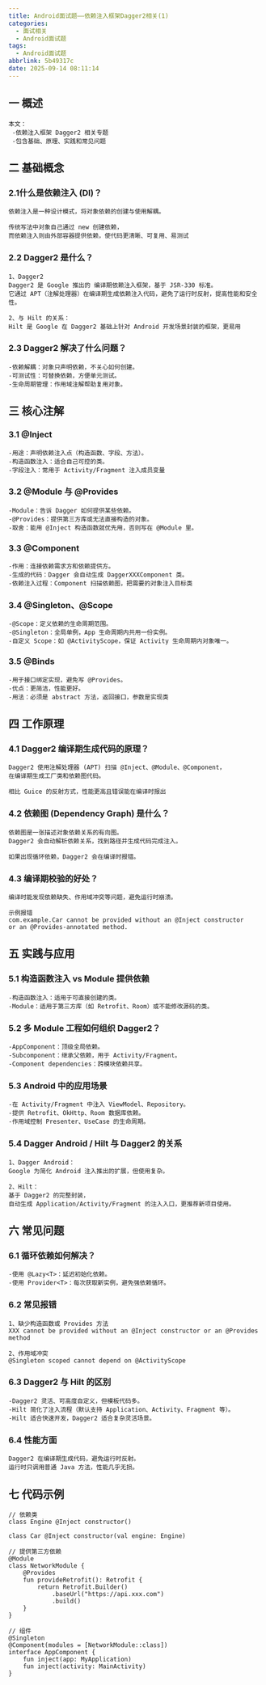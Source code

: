 ```yaml
---
title: Android面试题——依赖注入框架Dagger2相关(1)
categories:
  - 面试相关
  - Android面试题
tags:
  - Android面试题
abbrlink: 5b49317c
date: 2025-09-14 08:11:14
---
```

## 一 概述

```
本文：
 -依赖注入框架 Dagger2 相关专题
 -包含基础、原理、实践和常见问题
```

<!--more-->

## 二 基础概念

### 2.1什么是依赖注入 (DI)？

```
依赖注入是一种设计模式，将对象依赖的创建与使用解耦。

传统写法中对象自己通过 new 创建依赖，
而依赖注入则由外部容器提供依赖，使代码更清晰、可复用、易测试
```

### 2.2 Dagger2 是什么？

```
1、Dagger2
Dagger2 是 Google 推出的 编译期依赖注入框架，基于 JSR-330 标准。
它通过 APT（注解处理器）在编译期生成依赖注入代码，避免了运行时反射，提高性能和安全性。

2、与 Hilt 的关系：
Hilt 是 Google 在 Dagger2 基础上针对 Android 开发场景封装的框架，更易用
```

### 2.3 Dagger2 解决了什么问题？

```
-依赖解耦：对象只声明依赖，不关心如何创建。
-可测试性：可替换依赖，方便单元测试。
-生命周期管理：作用域注解帮助复用对象。
```

## 三 核心注解

### 3.1 @Inject

```
-用途：声明依赖注入点（构造函数、字段、方法）。
-构造函数注入：适合自己可控的类。
-字段注入：常用于 Activity/Fragment 注入成员变量
```

### 3.2 @Module 与 @Provides

```
-Module：告诉 Dagger 如何提供某些依赖。
-@Provides：提供第三方库或无法直接构造的对象。
-取舍：能用 @Inject 构造函数就优先用，否则写在 @Module 里。
```

### 3.3 @Component

```
-作用：连接依赖需求方和依赖提供方。
-生成的代码：Dagger 会自动生成 DaggerXXXComponent 类。
-依赖注入过程：Component 扫描依赖图，把需要的对象注入目标类
```

### 3.4 @Singleton、@Scope

```
-@Scope：定义依赖的生命周期范围。
-@Singleton：全局单例，App 生命周期内共用一份实例。
-自定义 Scope：如 @ActivityScope，保证 Activity 生命周期内对象唯一。
```

### 3.5 @Binds

```
-用于接口绑定实现，避免写 @Provides。
-优点：更简洁，性能更好。
-用法：必须是 abstract 方法，返回接口，参数是实现类
```

## 四 工作原理

### 4.1 Dagger2 编译期生成代码的原理？

```
Dagger2 使用注解处理器 (APT) 扫描 @Inject、@Module、@Component，
在编译期生成工厂类和依赖图代码。

相比 Guice 的反射方式，性能更高且错误能在编译时报出
```

### 4.2 依赖图 (Dependency Graph) 是什么？

```
依赖图是一张描述对象依赖关系的有向图。
Dagger2 会自动解析依赖关系，找到路径并生成代码完成注入。

如果出现循环依赖，Dagger2 会在编译时报错。
```

### 4.3  编译期校验的好处？

```
编译时能发现依赖缺失、作用域冲突等问题，避免运行时崩溃。

示例报错
com.example.Car cannot be provided without an @Inject constructor 
or an @Provides-annotated method.
```

## 五 实践与应用

### 5.1 构造函数注入 vs Module 提供依赖

```
-构造函数注入：适用于可直接创建的类。
-Module：适用于第三方库（如 Retrofit、Room）或不能修改源码的类。
```

### 5.2 多 Module 工程如何组织 Dagger2？

```
-AppComponent：顶级全局依赖。
-Subcomponent：继承父依赖，用于 Activity/Fragment。
-Component dependencies：跨模块依赖共享。
```

### 5.3 Android 中的应用场景

```
-在 Activity/Fragment 中注入 ViewModel、Repository。
-提供 Retrofit、OkHttp、Room 数据库依赖。
-作用域控制 Presenter、UseCase 的生命周期。
```

### 5.4 Dagger Android / Hilt 与 Dagger2 的关系

```
1、Dagger Android：
Google 为简化 Android 注入推出的扩展，但使用复杂。

2、Hilt：
基于 Dagger2 的完整封装，
自动生成 Application/Activity/Fragment 的注入入口，更推荐新项目使用。
```

## 六 常见问题

### 6.1  循环依赖如何解决？

```
-使用 @Lazy<T>：延迟初始化依赖。
-使用 Provider<T>：每次获取新实例，避免强依赖循环。
```

### 6.2 常见报错

```
1、缺少构造函数或 Provides 方法
XXX cannot be provided without an @Inject constructor or an @Provides method

2、作用域冲突
@Singleton scoped cannot depend on @ActivityScope
```

### 6.3 Dagger2 与 Hilt 的区别

```
-Dagger2 灵活、可高度自定义，但模板代码多。
-Hilt 简化了注入流程（默认支持 Application、Activity、Fragment 等）。
-Hilt 适合快速开发，Dagger2 适合复杂灵活场景。
```

### 6.4 性能方面

```
Dagger2 在编译期生成代码，避免运行时反射。
运行时只调用普通 Java 方法，性能几乎无损。
```

## 七  代码示例

```
// 依赖类
class Engine @Inject constructor()

class Car @Inject constructor(val engine: Engine)

// 提供第三方依赖
@Module
class NetworkModule {
    @Provides
    fun provideRetrofit(): Retrofit {
        return Retrofit.Builder()
            .baseUrl("https://api.xxx.com")
            .build()
    }
}

// 组件
@Singleton
@Component(modules = [NetworkModule::class])
interface AppComponent {
    fun inject(app: MyApplication)
    fun inject(activity: MainActivity)
}
```

